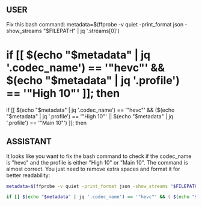 ## USER
Fix this bash command:
  metadata=$(ffprobe -v quiet -print_format json -show_streams "$FILEPATH" | jq '.streams[0]')

#   if [[ $(echo "$metadata" | jq '.codec_name') == '"hevc"' && $(echo "$metadata" | jq '.profile') == '"High 10"' ]]; then
  if [[ $(echo "$metadata" | jq '.codec_name') == '"hevc"' && ($(echo "$metadata" | jq '.profile') == '"High 10"' || $(echo   "$metadata" | jq '.profile') == '"Main 10"') ]]; then

## ASSISTANT
It looks like you want to fix the bash command to check if the codec_name is "hevc" and the profile is either "High 10" or "Main 10". The command is almost correct. You just need to remove extra spaces and format it for better readability:

```bash
metadata=$(ffprobe -v quiet -print_format json -show_streams "$FILEPATH" | jq '.streams[0]')

if [[ $(echo "$metadata" | jq '.codec_name') == '"hevc"' && ( $(echo "$metadata" | jq '.profile') == '"High 10"' || $(echo "$metadata" | jq '.profile') == '"Main 10"' ) ]]; then
```